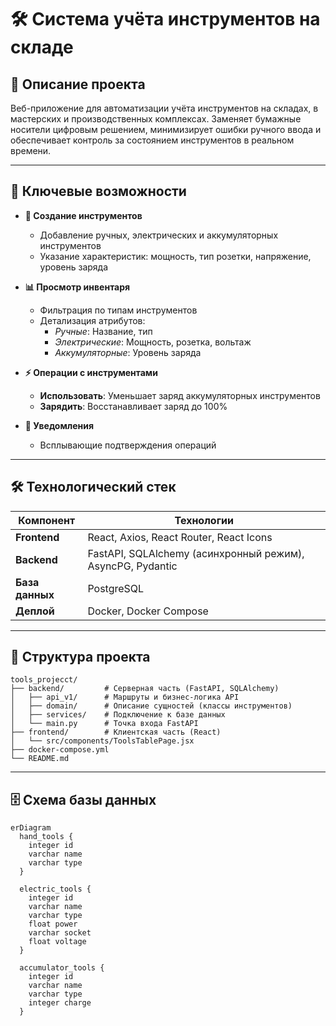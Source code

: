 # 🛠️ Система учёта инструментов на складе


## 📝 Описание проекта
Веб-приложение для автоматизации учёта инструментов на складах, в мастерских и производственных комплексах. Заменяет бумажные носители цифровым решением, минимизирует ошибки ручного ввода и обеспечивает контроль за состоянием инструментов в реальном времени.

---

## 🔑 Ключевые возможности
- **🔧 Создание инструментов**
  - Добавление ручных, электрических и аккумуляторных инструментов
  - Указание характеристик: мощность, тип розетки, напряжение, уровень заряда

- **📊 Просмотр инвентаря**
  - Фильтрация по типам инструментов
  - Детализация атрибутов:
    - *Ручные*: Название, тип
    - *Электрические*: Мощность, розетка, вольтаж
    - *Аккумуляторные*: Уровень заряда

- **⚡ Операции с инструментами**
  - **Использовать**: Уменьшает заряд аккумуляторных инструментов
  - **Зарядить**: Восстанавливает заряд до 100%

- **💬 Уведомления**
  - Всплывающие подтверждения операций

---

## 🛠 Технологический стек

| Компонент       | Технологии                                                                 |
|-----------------|----------------------------------------------------------------------------|
| **Frontend**    | React, Axios, React Router, React Icons                                    |
| **Backend**     | FastAPI, SQLAlchemy (асинхронный режим), AsyncPG, Pydantic                 |
| **База данных** | PostgreSQL                                                                 |
| **Деплой**      | Docker, Docker Compose                                                     |

---

## 📂 Структура проекта
```
tools_projecct/
├── backend/         # Серверная часть (FastAPI, SQLAlchemy)
│   ├── api_v1/      # Маршруты и бизнес-логика API
│   ├── domain/      # Описание сущностей (классы инструментов)
│   ├── services/    # Подключение к базе данных
│   └── main.py      # Точка входа FastAPI
├── frontend/        # Клиентская часть (React)
│   └── src/components/ToolsTablePage.jsx
├── docker-compose.yml
└── README.md

```

---

## 🗄️ Схема базы данных

```mermaid
erDiagram
  hand_tools {
    integer id
    varchar name
    varchar type
  }
  
  electric_tools {
    integer id
    varchar name
    varchar type
    float power
    varchar socket
    float voltage
  }
  
  accumulator_tools {
    integer id
    varchar name
    varchar type
    integer charge
  }


